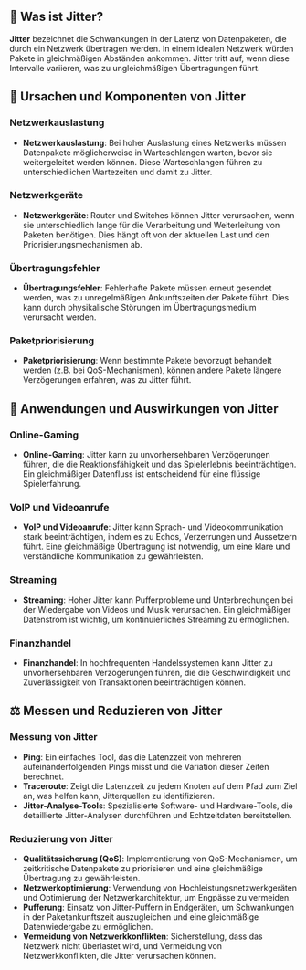 ## 📌 Was ist Jitter?

**Jitter** bezeichnet die Schwankungen in der Latenz von Datenpaketen, die durch ein Netzwerk übertragen werden. In einem idealen Netzwerk würden Pakete in gleichmäßigen Abständen ankommen. Jitter tritt auf, wenn diese Intervalle variieren, was zu ungleichmäßigen Übertragungen führt.

## 📐 Ursachen und Komponenten von Jitter

### Netzwerkauslastung

- **Netzwerkauslastung**: Bei hoher Auslastung eines Netzwerks müssen Datenpakete möglicherweise in Warteschlangen warten, bevor sie weitergeleitet werden können. Diese Warteschlangen führen zu unterschiedlichen Wartezeiten und damit zu Jitter.

### Netzwerkgeräte

- **Netzwerkgeräte**: Router und Switches können Jitter verursachen, wenn sie unterschiedlich lange für die Verarbeitung und Weiterleitung von Paketen benötigen. Dies hängt oft von der aktuellen Last und den Priorisierungsmechanismen ab.

### Übertragungsfehler

- **Übertragungsfehler**: Fehlerhafte Pakete müssen erneut gesendet werden, was zu unregelmäßigen Ankunftszeiten der Pakete führt. Dies kann durch physikalische Störungen im Übertragungsmedium verursacht werden.

### Paketpriorisierung

- **Paketpriorisierung**: Wenn bestimmte Pakete bevorzugt behandelt werden (z.B. bei QoS-Mechanismen), können andere Pakete längere Verzögerungen erfahren, was zu Jitter führt.

## 🚀 Anwendungen und Auswirkungen von Jitter

### Online-Gaming

- **Online-Gaming**: Jitter kann zu unvorhersehbaren Verzögerungen führen, die die Reaktionsfähigkeit und das Spielerlebnis beeinträchtigen. Ein gleichmäßiger Datenfluss ist entscheidend für eine flüssige Spielerfahrung.

### VoIP und Videoanrufe

- **VoIP und Videoanrufe**: Jitter kann Sprach- und Videokommunikation stark beeinträchtigen, indem es zu Echos, Verzerrungen und Aussetzern führt. Eine gleichmäßige Übertragung ist notwendig, um eine klare und verständliche Kommunikation zu gewährleisten.

### Streaming

- **Streaming**: Hoher Jitter kann Pufferprobleme und Unterbrechungen bei der Wiedergabe von Videos und Musik verursachen. Ein gleichmäßiger Datenstrom ist wichtig, um kontinuierliches Streaming zu ermöglichen.

### Finanzhandel

- **Finanzhandel**: In hochfrequenten Handelssystemen kann Jitter zu unvorhersehbaren Verzögerungen führen, die die Geschwindigkeit und Zuverlässigkeit von Transaktionen beeinträchtigen können.

## ⚖️ Messen und Reduzieren von Jitter

### Messung von Jitter

- **Ping**: Ein einfaches Tool, das die Latenzzeit von mehreren aufeinanderfolgenden Pings misst und die Variation dieser Zeiten berechnet.
- **Traceroute**: Zeigt die Latenzzeit zu jedem Knoten auf dem Pfad zum Ziel an, was helfen kann, Jitterquellen zu identifizieren.
- **Jitter-Analyse-Tools**: Spezialisierte Software- und Hardware-Tools, die detaillierte Jitter-Analysen durchführen und Echtzeitdaten bereitstellen.

### Reduzierung von Jitter

- **Qualitätssicherung (QoS)**: Implementierung von QoS-Mechanismen, um zeitkritische Datenpakete zu priorisieren und eine gleichmäßige Übertragung zu gewährleisten.
- **Netzwerkoptimierung**: Verwendung von Hochleistungsnetzwerkgeräten und Optimierung der Netzwerkarchitektur, um Engpässe zu vermeiden.
- **Pufferung**: Einsatz von Jitter-Puffern in Endgeräten, um Schwankungen in der Paketankunftszeit auszugleichen und eine gleichmäßige Datenwiedergabe zu ermöglichen.
- **Vermeidung von Netzwerkkonflikten**: Sicherstellung, dass das Netzwerk nicht überlastet wird, und Vermeidung von Netzwerkkonflikten, die Jitter verursachen können.

